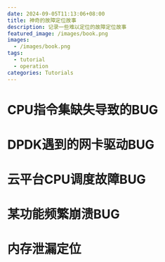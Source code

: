 ```yaml
---
date: 2024-09-05T11:13:06+08:00
title: 神奇的故障定位故事
description: 记录一些难以定位的故障定位故事
featured_image: /images/book.png
images:
  - /images/book.png
tags:
  - tutorial
  - operation
categories: Tutorials
---
```

# CPU指令集缺失导致的BUG

# DPDK遇到的网卡驱动BUG

# 云平台CPU调度故障BUG

# 某功能频繁崩溃BUG

# 内存泄漏定位
